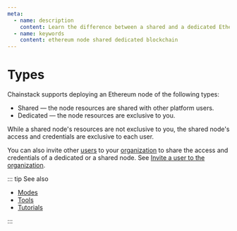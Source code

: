 ```yaml
---
meta:
  - name: description
    content: Learn the difference between a shared and a dedicated Ethereum node deployed with the Chainstack managed blockchain services.
  - name: keywords
    content: ethereum node shared dedicated blockchain
---
```


# Types

Chainstack supports deploying an Ethereum node of the following types:

* Shared — the node resources are shared with other platform users.
* Dedicated — the node resources are exclusive to you.

While a shared node's resources are not exclusive to you, the shared node's access and credentials are exclusive to each user.

You can also invite other [users](/glossary/user) to your [organization](/glossary/organization) to share the access and credentials of a dedicated or a shared node. See [Invite a user to the organization](/platform/invite-a-user-to-the-organization).

::: tip See also

* [Modes](/operations/ethereum/modes)
* [Tools](/operations/ethereum/tools)
* [Tutorials](/tutorials/ethereum/)

:::
